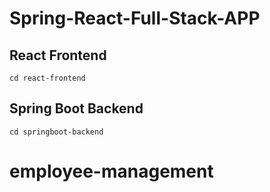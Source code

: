 # Spring-React-Full-Stack-APP

## React Frontend

```plaintext
cd react-frontend
```

## Spring Boot Backend

```plaintext
cd springboot-backend
```
# employee-management
